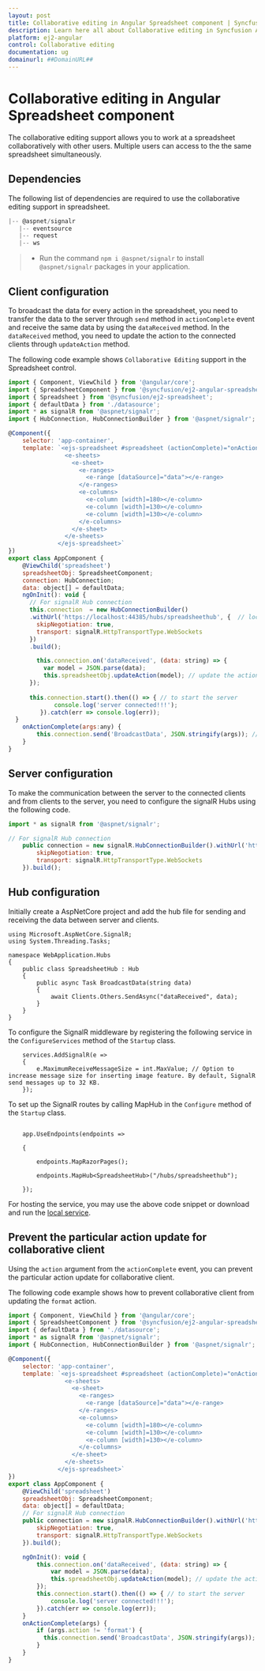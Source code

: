 ```yaml
---
layout: post
title: Collaborative editing in Angular Spreadsheet component | Syncfusion
description: Learn here all about Collaborative editing in Syncfusion Angular Spreadsheet component of Syncfusion Essential JS 2 and more.
platform: ej2-angular
control: Collaborative editing 
documentation: ug
domainurl: ##DomainURL##
---
```


# Collaborative editing in Angular Spreadsheet component

The collaborative editing support allows you to work at a spreadsheet collaboratively with other users. Multiple users can access to the the same spreadsheet simultaneously.

## Dependencies

The following list of dependencies are required to use the collaborative editing support in spreadsheet.

```js
|-- @aspnet/signalr
   |-- eventsource
   |-- request
   |-- ws

```

> * Run the command `npm i @aspnet/signalr` to install `@aspnet/signalr` packages in your application.

## Client configuration

To broadcast the data for every action in the spreadsheet, you need to transfer the data to the server through `send` method in `actionComplete` event and receive the same data by using the `dataReceived` method. In the `dataReceived` method, you need to update the action to the connected clients through `updateAction` method.

The following code example shows `Collaborative Editing` support in the Spreadsheet control.

```javascript
import { Component, ViewChild } from '@angular/core';
import { SpreadsheetComponent } from '@syncfusion/ej2-angular-spreadsheet';
import { Spreadsheet } from '@syncfusion/ej2-spreadsheet';
import { defaultData } from './datasource';
import * as signalR from '@aspnet/signalr';
import { HubConnection, HubConnectionBuilder } from '@aspnet/signalr';

@Component({
    selector: 'app-container',
    template: `<ejs-spreadsheet #spreadsheet (actionComplete)="onActionComplete($event)">
                <e-sheets>
                  <e-sheet>
                    <e-ranges>
                      <e-range [dataSource]="data"></e-range>
                    </e-ranges>
                    <e-columns>
                      <e-column [width]=180></e-column>
                      <e-column [width]=130></e-column>
                      <e-column [width]=130></e-column>
                    </e-columns>
                  </e-sheet>
                </e-sheets>
              </ejs-spreadsheet>`
})
export class AppComponent {
    @ViewChild('spreadsheet')
    spreadsheetObj: SpreadsheetComponent;
    connection: HubConnection;
    data: object[] = defaultData;
    ngOnInit(): void {
      // For signalR Hub connection
      this.connection  = new HubConnectionBuilder()  
      .withUrl('https://localhost:44385/hubs/spreadsheethub', {  // localhost from AspNetCore service
        skipNegotiation: true,
        transport: signalR.HttpTransportType.WebSockets
      })  
      .build();

        this.connection.on('dataReceived', (data: string) => {
          var model = JSON.parse(data);
          this.spreadsheetObj.updateAction(model); // update the action to the connected clients
      });
  
      this.connection.start().then(() => { // to start the server
             console.log('server connected!!!');
         }).catch(err => console.log(err));
  }
    onActionComplete(args:any) {
        this.connection.send('BroadcastData', JSON.stringify(args)); // send the action data to the server
    }
}
```

## Server configuration

To make the communication between the server to the connected clients and from clients to the server, you need to configure the signalR Hubs using the following code.

```js
import * as signalR from '@aspnet/signalr';

// For signalR Hub connection
    public connection = new signalR.HubConnectionBuilder().withUrl('https://localhost:44385/hubs/spreadsheethub', { // localhost from AspNetCore service
        skipNegotiation: true,
        transport: signalR.HttpTransportType.WebSockets
    }).build();
```

## Hub configuration

Initially create a AspNetCore project and add the hub file for sending and receiving the data between server and clients.

```javascipt
using Microsoft.AspNetCore.SignalR;
using System.Threading.Tasks;

namespace WebApplication.Hubs
{
    public class SpreadsheetHub : Hub
    {
        public async Task BroadcastData(string data)
        {
            await Clients.Others.SendAsync("dataReceived", data);
        }
    }
}
```

To configure the SignalR middleware by registering the following service in the `ConfigureServices` method of the `Startup` class.

```javascipt
    services.AddSignalR(e =>
    {
        e.MaximumReceiveMessageSize = int.MaxValue; // Option to increase message size for inserting image feature. By default, SignalR send messages up to 32 KB.
    });
```

To set up the SignalR routes by calling MapHub in the `Configure` method of the `Startup` class.

```javascipt

    app.UseEndpoints(endpoints =>

    {

        endpoints.MapRazorPages();

        endpoints.MapHub<SpreadsheetHub>("/hubs/spreadsheethub");

    });
```

For hosting the service, you may use the above code snippet or download and run the [local service](https://www.syncfusion.com/downloads/support/directtrac/general/ze/WebApplication1327152095).

## Prevent the particular action update for collaborative client

Using the `action` argument from the `actionComplete` event, you can prevent the particular action update for collaborative client.

The following code example shows how to prevent collaborative client from updating the `format` action.

```javascript
import { Component, ViewChild } from '@angular/core';
import { SpreadsheetComponent } from '@syncfusion/ej2-angular-spreadsheet';
import { defaultData } from './datasource';
import * as signalR from '@aspnet/signalr';
import { HubConnection, HubConnectionBuilder } from '@aspnet/signalr';

@Component({
    selector: 'app-container',
    template: `<ejs-spreadsheet #spreadsheet (actionComplete)="onActionComplete()">
                <e-sheets>
                  <e-sheet>
                    <e-ranges>
                      <e-range [dataSource]="data"></e-range>
                    </e-ranges>
                    <e-columns>
                      <e-column [width]=180></e-column>
                      <e-column [width]=130></e-column>
                      <e-column [width]=130></e-column>
                    </e-columns>
                  </e-sheet>
                </e-sheets>
              </ejs-spreadsheet>`
})
export class AppComponent {
    @ViewChild('spreadsheet')
    spreadsheetObj: SpreadsheetComponent;
    data: object[] = defaultData;
    // For signalR Hub connection
    public connection = new signalR.HubConnectionBuilder().withUrl('https://localhost:44385/hubs/spreadsheethub', { // localhost from AspNetCore service
        skipNegotiation: true,
        transport: signalR.HttpTransportType.WebSockets
    }).build();

    ngOnInit(): void {
        this.connection.on('dataReceived', (data: string) => {
            var model = JSON.parse(data);
            this.spreadsheetObj.updateAction(model); // update the action to the connected clients
        });
        this.connection.start().then(() => { // to start the server
            console.log('server connected!!!');
        }).catch(err => console.log(err));
    }
    onActionComplete(args) {
        if (args.action != 'format') {
          this.connection.send('BroadcastData', JSON.stringify(args)); // send the action data to the server
        }
    }
}
```
